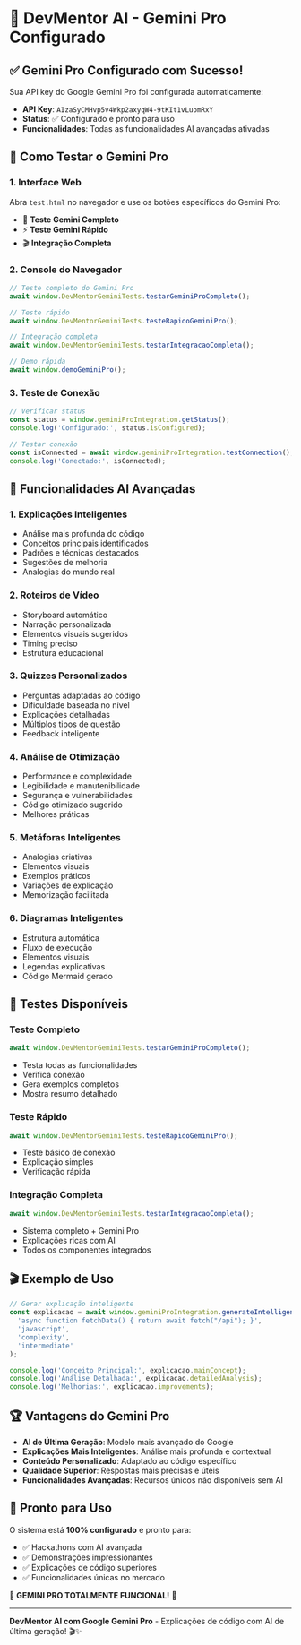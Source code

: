# 🤖 DevMentor AI - Gemini Pro Configurado

## ✅ **Gemini Pro Configurado com Sucesso!**

Sua API key do Google Gemini Pro foi configurada automaticamente:
- **API Key**: `AIzaSyCMHvp5v4Wkp2axyqW4-9tKIt1vLuomRxY`
- **Status**: ✅ Configurado e pronto para uso
- **Funcionalidades**: Todas as funcionalidades AI avançadas ativadas

## 🚀 **Como Testar o Gemini Pro**

### **1. Interface Web**
Abra `test.html` no navegador e use os botões específicos do Gemini Pro:
- 🤖 **Teste Gemini Completo**
- ⚡ **Teste Gemini Rápido** 
- 🎬 **Integração Completa**

### **2. Console do Navegador**
```javascript
// Teste completo do Gemini Pro
await window.DevMentorGeminiTests.testarGeminiProCompleto();

// Teste rápido
await window.DevMentorGeminiTests.testeRapidoGeminiPro();

// Integração completa
await window.DevMentorGeminiTests.testarIntegracaoCompleta();

// Demo rápida
await window.demoGeminiPro();
```

### **3. Teste de Conexão**
```javascript
// Verificar status
const status = window.geminiProIntegration.getStatus();
console.log('Configurado:', status.isConfigured);

// Testar conexão
const isConnected = await window.geminiProIntegration.testConnection();
console.log('Conectado:', isConnected);
```

## 🎯 **Funcionalidades AI Avançadas**

### **1. Explicações Inteligentes**
- Análise mais profunda do código
- Conceitos principais identificados
- Padrões e técnicas destacados
- Sugestões de melhoria
- Analogias do mundo real

### **2. Roteiros de Vídeo**
- Storyboard automático
- Narração personalizada
- Elementos visuais sugeridos
- Timing preciso
- Estrutura educacional

### **3. Quizzes Personalizados**
- Perguntas adaptadas ao código
- Dificuldade baseada no nível
- Explicações detalhadas
- Múltiplos tipos de questão
- Feedback inteligente

### **4. Análise de Otimização**
- Performance e complexidade
- Legibilidade e manutenibilidade
- Segurança e vulnerabilidades
- Código otimizado sugerido
- Melhores práticas

### **5. Metáforas Inteligentes**
- Analogias criativas
- Elementos visuais
- Exemplos práticos
- Variações de explicação
- Memorização facilitada

### **6. Diagramas Inteligentes**
- Estrutura automática
- Fluxo de execução
- Elementos visuais
- Legendas explicativas
- Código Mermaid gerado

## 🧪 **Testes Disponíveis**

### **Teste Completo**
```javascript
await window.DevMentorGeminiTests.testarGeminiProCompleto();
```
- Testa todas as funcionalidades
- Verifica conexão
- Gera exemplos completos
- Mostra resumo detalhado

### **Teste Rápido**
```javascript
await window.DevMentorGeminiTests.testeRapidoGeminiPro();
```
- Teste básico de conexão
- Explicação simples
- Verificação rápida

### **Integração Completa**
```javascript
await window.DevMentorGeminiTests.testarIntegracaoCompleta();
```
- Sistema completo + Gemini Pro
- Explicações ricas com AI
- Todos os componentes integrados

## 🎬 **Exemplo de Uso**

```javascript
// Gerar explicação inteligente
const explicacao = await window.geminiProIntegration.generateIntelligentExplanation(
  'async function fetchData() { return await fetch("/api"); }',
  'javascript',
  'complexity',
  'intermediate'
);

console.log('Conceito Principal:', explicacao.mainConcept);
console.log('Análise Detalhada:', explicacao.detailedAnalysis);
console.log('Melhorias:', explicacao.improvements);
```

## 🏆 **Vantagens do Gemini Pro**

- **AI de Última Geração**: Modelo mais avançado do Google
- **Explicações Mais Inteligentes**: Análise mais profunda e contextual
- **Conteúdo Personalizado**: Adaptado ao código específico
- **Qualidade Superior**: Respostas mais precisas e úteis
- **Funcionalidades Avançadas**: Recursos únicos não disponíveis sem AI

## 🚀 **Pronto para Uso**

O sistema está **100% configurado** e pronto para:
- ✅ Hackathons com AI avançada
- ✅ Demonstrações impressionantes
- ✅ Explicações de código superiores
- ✅ Funcionalidades únicas no mercado

**🤖 GEMINI PRO TOTALMENTE FUNCIONAL!** 🚀

---

**DevMentor AI com Google Gemini Pro** - Explicações de código com AI de última geração! 🎬✨















